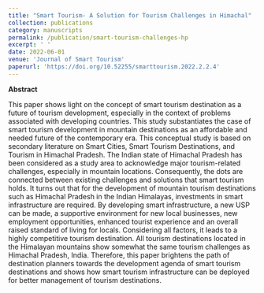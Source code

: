 ```yaml
---
title: "Smart Tourism- A Solution for Tourism Challenges in Himachal"
collection: publications
category: manuscripts
permalink: /publication/smart-tourism-challenges-hp
excerpt: ' '
date: 2022-06-01
venue: 'Journal of Smart Tourism'
paperurl: 'https://doi.org/10.52255/smarttourism.2022.2.2.4'
---
```

**Abstract**

This paper shows light on the concept of smart tourism destination as a future of tourism development, especially in the context of problems associated with developing countries. This study substantiates the case of smart tourism development in mountain destinations as an affordable and needed future of the contemporary era. This conceptual study is based on secondary literature on Smart Cities, Smart Tourism Destinations, and Tourism in Himachal Pradesh. The Indian state of Himachal Pradesh has been considered as a study area to acknowledge major tourism-related challenges, especially in mountain locations. Consequently, the dots are connected between existing challenges and solutions that smart tourism holds. It turns out that for the development of mountain tourism destinations such as Himachal Pradesh in the Indian Himalayas, investments in smart infrastructure are required. By developing smart infrastructure, a new USP can be made, a supportive environment for new local businesses, new employment opportunities, enhanced tourist experience and an overall raised standard of living for locals. Considering all factors, it leads to a highly competitive tourism destination. All tourism destinations located in the Himalayan mountains show somewhat the same tourism challenges as Himachal Pradesh, India. Therefore, this paper brightens the path of destination planners towards the development agenda of smart tourism destinations and shows how smart tourism infrastructure can be deployed for better management of tourism destinations.
